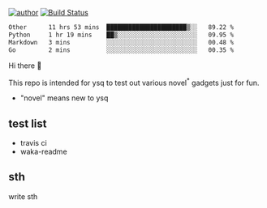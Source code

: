 [![author](https://img.shields.io/badge/author-ysq-green)](https://github.com/Yang-Shiqin)
[![Build Status](https://app.travis-ci.com/Yang-Shiqin/testall.svg?branch=main)](https://app.travis-ci.com/Yang-Shiqin/testall)

<!--START_SECTION:waka-->

```txt
Other      11 hrs 53 mins  ██████████████████████▒░░   89.22 %
Python     1 hr 19 mins    ██▒░░░░░░░░░░░░░░░░░░░░░░   09.95 %
Markdown   3 mins          ░░░░░░░░░░░░░░░░░░░░░░░░░   00.48 %
Go         2 mins          ░░░░░░░░░░░░░░░░░░░░░░░░░   00.35 %
```

<!--END_SECTION:waka-->

Hi there 👋

This repo is intended for ysq to test out various novel<sup>*</sup> gadgets just for fun.

- "novel" means new to ysq

## test list
- travis ci
- waka-readme


## sth
write sth

